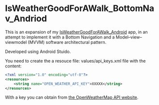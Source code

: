 # IsWeatherGoodForAWalk_BottomNav_Andriod

This is an expansion of my [IsWeatherGoodForAWalk_Android](https://github.com/terickson87/IsWeatherGoodForAWalk_Android) app, in an attempt to implement it with a Bottom Navigation
and a Model–view–viewmodel (MVVM) software architectural pattern.

Developed using Android Stuido.

You need to create the a resouce file: values/api_keys.xml file with the content:

```xml
<?xml version="1.0" encoding="utf-8"?>
<resources>
    <string name="OPEN_WEATHER_API_KEY">XXXXX</string>
</resources>
```

With a key you can obtain from [the OpenWeatherMap API website](https://openweathermap.org/appid).
